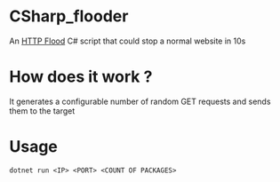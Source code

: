 # CSharp_flooder
An [HTTP Flood](https://en.m.wikipedia.org/wiki/HTTP_Flood) C# script that could stop a normal website in 10s

# How does it work ?
It generates a configurable number of random GET requests and sends them to the target

# Usage

```
dotnet run <IP> <PORT> <COUNT OF PACKAGES>
``` 